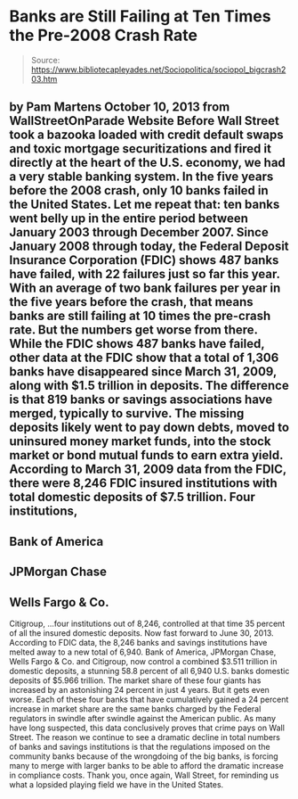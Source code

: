 # Banks are Still Failing at Ten Times the Pre-2008 Crash Rate

> Source: https://www.bibliotecapleyades.net/Sociopolitica/sociopol_bigcrash203.htm

by Pam Martens
October 10, 2013
from
WallStreetOnParade Website
Before Wall Street took a bazooka loaded with
credit default swaps and toxic mortgage securitizations and fired it
directly at the heart of the U.S. economy, we had a very stable banking
system.
In the five years before
the
2008 crash, only 10 banks failed in the United States. Let me
repeat that: ten banks went belly up in the entire period between January
2003 through December 2007.
Since January 2008 through today, the Federal Deposit Insurance
Corporation (FDIC)
shows 487 banks have failed, with 22 failures just so far this year.
With an average of two bank failures per year in
the five years before the crash, that means banks are still failing at 10
times the pre-crash rate. But the numbers get worse from there.
While the FDIC shows 487 banks have failed, other data at the FDIC show that
a total of 1,306 banks have disappeared since March 31, 2009, along
with $1.5 trillion in deposits.
The difference is that 819 banks or savings
associations have merged, typically to survive. The missing deposits likely
went to pay down debts, moved to uninsured money market funds, into the
stock market or bond mutual funds to earn extra yield.
According to March 31, 2009 data from the FDIC, there were 8,246 FDIC
insured institutions with total domestic deposits of $7.5 trillion.
Four institutions,
-
Bank of America
-
JPMorgan Chase
-
Wells Fargo & Co.
-
Citigroup,
...four institutions out of 8,246, controlled at
that time 35 percent of all the insured domestic deposits.
Now fast forward to June 30, 2013.
According to FDIC data, the 8,246 banks and
savings institutions have melted away to a new total of 6,940. Bank of
America, JPMorgan Chase, Wells Fargo & Co. and Citigroup, now control a
combined $3.511 trillion in domestic deposits, a stunning 58.8 percent of
all 6,940 U.S. banks domestic deposits of $5.966 trillion.
The market share of these four giants has
increased by an astonishing 24 percent in just 4 years.
But it gets even worse. Each of these four banks that have cumulatively
gained a 24 percent increase in market share are the same banks charged by
the Federal regulators in swindle after swindle against the American public.
As many have long suspected, this data
conclusively proves that crime pays on Wall Street.
The reason we continue to see a dramatic decline in total numbers of banks
and savings institutions is that the regulations imposed on the community
banks because of the wrongdoing of the big banks, is forcing many to merge
with larger banks to be able to afford the dramatic increase in compliance
costs.
Thank you, once again, Wall Street, for reminding us what a lopsided
playing field we have in the United States.
